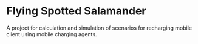 Flying Spotted Salamander
======================
A project for calculation and simulation of scenarios for recharging mobile client using mobile charging agents.